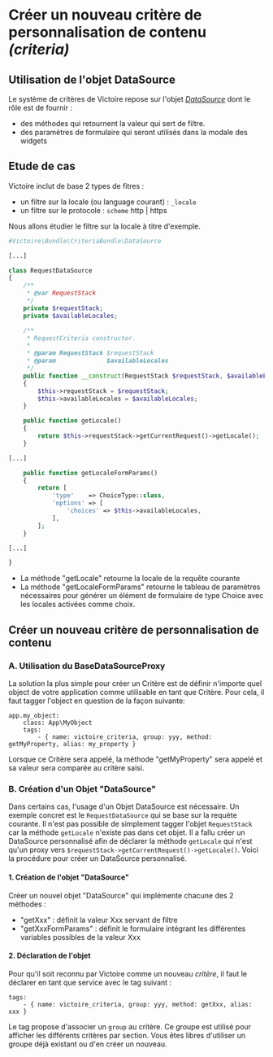 
# Créer un nouveau critère de personnalisation de contenu _(criteria)_

## Utilisation de l'objet DataSource

Le système de critères de Victoire repose sur l'objet [*DataSource*](https://github.com/Victoire/victoire/blob/master/Bundle/CriteriaBundle/DataSource/RequestDataSource.php) dont le rôle est de fournir :

- des méthodes qui retournent la valeur qui sert de filtre.
- des paramètres de formulaire qui seront utilisés dans la modale des widgets

## Etude de cas

Victoire inclut de base 2 types de fitres :

- un filtre sur la locale (ou language courant) : `_locale`
- un filtre sur le protocole : `scheme` http | https

Nous allons étudier le filtre sur la locale à titre d'exemple.

```php
#Victoire\Bundle\CriteriaBundle\DataSource

[...]

class RequestDataSource
{
    /**
     * @var RequestStack
     */
    private $requestStack;
    private $availableLocales;

    /**
     * RequestCriteria constructor.
     *
     * @param RequestStack $requestStack
     * @param              $availableLocales
     */
    public function __construct(RequestStack $requestStack, $availableLocales)
    {
        $this->requestStack = $requestStack;
        $this->availableLocales = $availableLocales;
    }

    public function getLocale()
    {
        return $this->requestStack->getCurrentRequest()->getLocale();
    }

[...]

    public function getLocaleFormParams()
    {
        return [
            'type'    => ChoiceType::class,
            'options' => [
                'choices' => $this->availableLocales,
            ],
        ];
    }

[...]

}
```

- La méthode "getLocale" retourne la locale de la requête courante
- La méthode "getLocaleFormParams" retourne le tableau de paramètres nécessaires pour générer un élément de formulaire de type Choice avec les locales activées comme choix.



## Créer un nouveau critère de personnalisation de contenu

### A. Utilisation du BaseDataSourceProxy

La solution la plus simple pour créer un Critère est de définir n'importe quel object de votre application comme utilisable en tant que Critère.
Pour cela, il faut tagger l'object en question de la façon suivante:
```
app.my_object:
    class: App\MyObject
    tags:
        - { name: victoire_criteria, group: yyy, method: getMyProperty, alias: my_property }
```

Lorsque ce Critère sera appelé, la méthode "getMyProperty" sera appelé et sa valeur sera comparée au critère saisi.


### B. Création d'un Objet "DataSource"

Dans certains cas, l'usage d'un Objet DataSource est nécessaire. Un exemple concret est le `RequestDataSource` qui se base sur la requète courante. Il n'est pas possible de simplement tagger l'objet `RequestStack` car la méthode `getLocale` n'existe pas dans cet objet. Il a fallu créer un DataSource personnalisé afin de déclarer la méthode `getLocale` qui n'est qu'un proxy vers `$requestStack->getCurrentRequest()->getLocale()`.
Voici la procédure pour créer un DataSource personnalisé.

#### 1. Création de l'objet "DataSource"

Créer un nouvel objet "DataSource" qui implémente chacune des 2 méthodes :

- "getXxx" : définit la valeur Xxx servant de filtre
- "getXxxFormParams" : définit le formulaire intégrant les différentes variables possibles de la valeur Xxx

#### 2. Déclaration de l'objet

Pour qu'il soit reconnu par Victoire comme un nouveau *critère*, il faut le déclarer en tant que service avec le tag suivant :

    tags:
        - { name: victoire_criteria, group: yyy, method: getXxx, alias: xxx }


Le tag propose d'associer un `group` au critère.
Ce groupe est utilisé pour afficher les différents critères par section. Vous êtes libres d'utiliser un groupe déjà existant ou d'en créer un nouveau.
